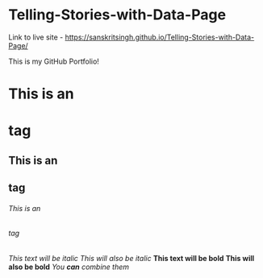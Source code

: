 # Telling-Stories-with-Data-Page

Link to live site - https://sanskritsingh.github.io/Telling-Stories-with-Data-Page/

This is my GitHub Portfolio!

# This is an <h1> tag
## This is an <h2> tag
###### This is an <h6> tag
  
*This text will be italic*
_This will also be italic_
**This text will be bold**
__This will also be bold__
*You **can** combine them*
